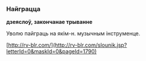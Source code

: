 ### Найграцца
**дзеяслоў, закончанае трыванне**

Уволю пайграць на якім-н. музычным інструменце.

<a rel="author">[http://rv-blr.com/](http://rv-blr.com/slounik.jsp?letterId=0&maskId=0&pageId=1790)</a>
